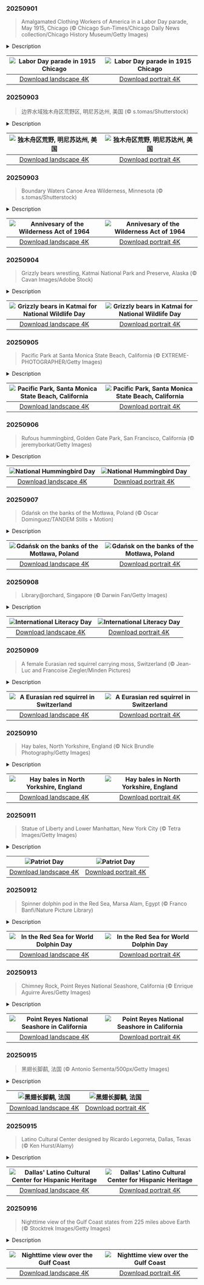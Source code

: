 

### 20250901

> Amalgamated Clothing Workers of America in a Labor Day parade, May 1915, Chicago (© Chicago Sun-Times/Chicago Daily News collection/Chicago History Museum/Getty Images)

<details>
<summary>Description</summary>

> May 1915: Chicago buzzes with energy. Streetcars pass brick buildings, shop signs catch the morning light, and the city moves with purpose. But today, something different takes over the streets. The Amalgamated Clothing Workers of America, just months old, march in rows as sharp as the suits they craft. This isn't a quiet debut—it's a statement.
> 
> Formed by tailors and factory workers who broke away from more cautious unions, the Amalgamated brought together recent immigrants, skilled hands, and people tired of 14-hour shifts. In this parade, they're not behind machines—they're out front, holding banners high and showing what collective strength looks like.
> 
> Labor Day became a national holiday in 1894, but by 1915, it was still evolving—part celebration, part protest. Originally created to honor workers' contributions amid demands for fair wages, safer conditions, and shorter workdays, today, it's marked by barbecues, marches, sales, and one last summer break. It's a pause in the calendar that reminds us why time off matters—and a nod to those who keep the country moving.

</details>

| ![Labor Day parade in 1915 Chicago](https://cn.bing.com/th?id=OHR.LaborDayChicago_EN-US3947410593_UHD.jpg&pid=hp&w=400&h=224&rs=1&c=4) | ![Labor Day parade in 1915 Chicago](https://cn.bing.com/th?id=OHR.LaborDayChicago_EN-US3947410593_1080x1920.jpg&pid=hp&w=155&h=315&rs=1&c=4) |
|:---------:|:---------:|
| [Download landscape 4K](https://cn.bing.com/th?id=OHR.LaborDayChicago_EN-US3947410593_UHD.jpg) | [Download portrait 4K](https://cn.bing.com/th?id=OHR.LaborDayChicago_EN-US3947410593_1080x1920.jpg) |

### 20250903

> 边界水域独木舟区荒野区, 明尼苏达州, 美国 (© s.tomas/Shutterstock)

<details>
<summary>Description</summary>

> 这里是位于明尼苏达州东北部的边界水域独木舟荒野区。该区域跨越超过100万英亩，由相互连接的湖泊、河流和针叶林组成。这里的地貌由冰川雕琢的水道、岩石露头和茂密林地交织而成，为驼鹿、狼、鸥鸟及无数其他物种提供了理想栖息地。该地区拥有超过1200英里的皮划艇航线和2000多个露营地，为人们提供了难得的与自然亲密接触、享受宁静的机会。
> 
> 
> 
> 

</details>

| ![独木舟区荒野, 明尼苏达州, 美国](https://cn.bing.com/th?id=OHR.MinnesotaWaters_ZH-CN6078521418_UHD.jpg&pid=hp&w=400&h=224&rs=1&c=4) | ![独木舟区荒野, 明尼苏达州, 美国](https://cn.bing.com/th?id=OHR.MinnesotaWaters_ZH-CN6078521418_1080x1920.jpg&pid=hp&w=155&h=315&rs=1&c=4) |
|:---------:|:---------:|
| [Download landscape 4K](https://cn.bing.com/th?id=OHR.MinnesotaWaters_ZH-CN6078521418_UHD.jpg) | [Download portrait 4K](https://cn.bing.com/th?id=OHR.MinnesotaWaters_ZH-CN6078521418_1080x1920.jpg) |

### 20250903

> Boundary Waters Canoe Area Wilderness, Minnesota (© s.tomas/Shutterstock)

<details>
<summary>Description</summary>

> The Wilderness Act of 1964, passed 61 years ago today, established the legal definition of wilderness in the United States. Its purpose was to preserve areas 'where the earth and its community of life are untrammeled by man.' This landmark legislation created the National Wilderness Preservation System, protecting millions of acres from development, roads, and mechanized use.
> 
> Among the most iconic areas protected under this act is the Boundary Waters Canoe Area Wilderness in northeastern Minnesota. Spanning over one million acres, it is a vast expanse of interconnected lakes, rivers, and boreal forests. The landscape is a mosaic of glacially carved waterways, rocky outcrops, and dense woodlands, offering a haven for moose, wolves, loons, and countless other species. With over 1,200 miles of canoe routes and more than 2,000 campsites, it provides a rare opportunity for solitude and immersion in nature. The Wilderness Act laid the foundation for safeguarding places like the Boundary Waters, ensuring they remain wild and untouched for future generations to experience and cherish.
> 
> 

</details>

| ![Annivesary of the Wilderness Act of 1964](https://cn.bing.com/th?id=OHR.MinnesotaWaters_EN-US4282198656_UHD.jpg&pid=hp&w=400&h=224&rs=1&c=4) | ![Annivesary of the Wilderness Act of 1964](https://cn.bing.com/th?id=OHR.MinnesotaWaters_EN-US4282198656_1080x1920.jpg&pid=hp&w=155&h=315&rs=1&c=4) |
|:---------:|:---------:|
| [Download landscape 4K](https://cn.bing.com/th?id=OHR.MinnesotaWaters_EN-US4282198656_UHD.jpg) | [Download portrait 4K](https://cn.bing.com/th?id=OHR.MinnesotaWaters_EN-US4282198656_1080x1920.jpg) |

### 20250904

> Grizzly bears wrestling, Katmai National Park and Preserve, Alaska (© Cavan Images/Adobe Stock)

<details>
<summary>Description</summary>

> It's time to go wild—responsibly! Today is National Wildlife Day. Let's celebrate the incredible animals that roam, fly, swim, and slither across our planet. It's also a day to honor the work of wildlife sanctuaries, conservationists, and endangered species programs that protect our most vulnerable creatures.
> 
> Among the most iconic of these is the grizzly bear, a symbol of the American wilderness. Young grizzlies like these cubs in Alaska's Katmai National Park often 'play-fight' to build strength, sharpen skills, and establish social bonds. These heavyweight champs can weigh up to 900 pounds and still sprint faster than most humans (up to 35 mph). Once widespread across the western United States, grizzlies now primarily roam Alaska and parts of the Northern Rockies. National Wildlife Day reminds us that keeping their wild spaces safe is key to their survival—and ours. So today, let's honor the wild, protect what's precious, and maybe growl a little in solidarity.
> 
> 

</details>

| ![Grizzly bears in Katmai for National Wildlife Day](https://cn.bing.com/th?id=OHR.WrestlingBears_EN-US4338158114_UHD.jpg&pid=hp&w=400&h=224&rs=1&c=4) | ![Grizzly bears in Katmai for National Wildlife Day](https://cn.bing.com/th?id=OHR.WrestlingBears_EN-US4338158114_1080x1920.jpg&pid=hp&w=155&h=315&rs=1&c=4) |
|:---------:|:---------:|
| [Download landscape 4K](https://cn.bing.com/th?id=OHR.WrestlingBears_EN-US4338158114_UHD.jpg) | [Download portrait 4K](https://cn.bing.com/th?id=OHR.WrestlingBears_EN-US4338158114_1080x1920.jpg) |

### 20250905

> Pacific Park at Santa Monica State Beach, California (© EXTREME-PHOTOGRAPHER/Getty Images)

<details>
<summary>Description</summary>

> When the sun clocks out in streaks of orange, pink, and purple, Santa Monica goes from laid-back to lit up. Literally. With over 3 miles of sand, a historic pier, and the Pacific Coast Highway keeping things scenic, this beach is more than just a pretty shoreline. Let's start with the sand. Wide, clean, and ready for volleyball or just flopping down with a good book, it's ideal for sunbathers and sandcastle architects alike. And yes, 'Baywatch' was filmed along Santa Monica Bay. Feel free to run in slow motion.
> 
> Then there's the Santa Monica Pier. Built in 1909 and still standing tall on wooden legs, it's got an amusement park called Pacific Park, arcade, restaurants, and that famous solar-powered Ferris wheel. Up for more movement? The Marvin Braude Bike Trail, or the Strand, is a 22-mile bike path that zips right through the beach. Rent a cruiser and ride past rollerbladers, dog walkers, and tourists trying to juggle ice cream and selfies. Here, the surf is another draw. Beginners can catch their first wave here, while pros keep an eye on the swells farther out.
> 
> 

</details>

| ![Pacific Park, Santa Monica State Beach, California](https://cn.bing.com/th?id=OHR.SunsetPier_EN-US7261804528_UHD.jpg&pid=hp&w=400&h=224&rs=1&c=4) | ![Pacific Park, Santa Monica State Beach, California](https://cn.bing.com/th?id=OHR.SunsetPier_EN-US7261804528_1080x1920.jpg&pid=hp&w=155&h=315&rs=1&c=4) |
|:---------:|:---------:|
| [Download landscape 4K](https://cn.bing.com/th?id=OHR.SunsetPier_EN-US7261804528_UHD.jpg) | [Download portrait 4K](https://cn.bing.com/th?id=OHR.SunsetPier_EN-US7261804528_1080x1920.jpg) |

### 20250906

> Rufous hummingbird, Golden Gate Park, San Francisco, California (© jeremyborkat/Getty Images)

<details>
<summary>Description</summary>

> They fly backward, dive-bomb rivals, and travel farther than most road trippers. On National Hummingbird Day, meet the rufous hummingbird—photographed in Golden Gate Park, San Francisco, California. The bird, one of nine species in the genus Selasphorus, gets its name from its rusty, reddish-orange feathers. Males flash copper backs and red throat patches that shimmer in the sun. Females are more subdued but still carry streaks of rufous on their sides and tails.
> 
> They may look sweet, but these pollinators are known for their aggressive behavior, often chasing away not just other hummingbirds, but also bees and butterflies. At around 3 inches long, this nectar-seeker is a frequent flyer in the most literal sense. Each year, it migrates from Mexico to Alaska and back—a round-trip of up to 8,000 miles. That's one of the longest migrations relative to body size in the bird world. And here's the kicker: many return to the exact same gardens and feeders year after year.
> 
> Whether you're planting flowers, or peering through binoculars as one zips by, National Hummingbird Day is a good excuse to slow down and marvel at something tiny but mighty.

</details>

| ![National Hummingbird Day](https://cn.bing.com/th?id=OHR.RufousHummer_EN-US7346003108_UHD.jpg&pid=hp&w=400&h=224&rs=1&c=4) | ![National Hummingbird Day](https://cn.bing.com/th?id=OHR.RufousHummer_EN-US7346003108_1080x1920.jpg&pid=hp&w=155&h=315&rs=1&c=4) |
|:---------:|:---------:|
| [Download landscape 4K](https://cn.bing.com/th?id=OHR.RufousHummer_EN-US7346003108_UHD.jpg) | [Download portrait 4K](https://cn.bing.com/th?id=OHR.RufousHummer_EN-US7346003108_1080x1920.jpg) |

### 20250907

> Gdańsk on the banks of the Motława, Poland (© Oscar Dominguez/TANDEM Stills + Motion)

<details>
<summary>Description</summary>

> Where cobbled charm meets coastal cool, Gdańsk is a dynamic city in Poland's Pomorskie province. It is part of Tricity—a metropolitan area along the Gdańsk Bay that includes the neighboring coastal cities of Sopot and Gdynia, along with nearby towns. The city likely takes its name from 'Gdania,' an earlier name for the Motława river that runs through it.
> 
> The city originated as a Slavic fort in the late 10th century and was first recorded in 997, when it came under the early influence of the Polish state. Over the centuries, Gdańsk has experienced Polish, German, and independent rule, each leaving a mark on the region's identity. The Main City draws most visitors, especially to the lively promenade that runs along Ulica Długa (Long Street) and Długi Targ (Long Market). Flanked by decorative gates and lined with stately townhouses rebuilt in 17th-century style, this pedestrian stretch is steeped in charm. Once the ceremonial path for Polish royalty, it's now fondly known as the Royal Route. The path unfolds like a living museum, dotted with historic landmarks like the Highland Gate, Amber Museum, Uphagen's House, Main Town Hall, Neptune's Fountain, and the grand Artus Court.
> 
> 

</details>

| ![Gdańsk on the banks of the Motława, Poland](https://cn.bing.com/th?id=OHR.BlueGdansk_EN-US8032283831_UHD.jpg&pid=hp&w=400&h=224&rs=1&c=4) | ![Gdańsk on the banks of the Motława, Poland](https://cn.bing.com/th?id=OHR.BlueGdansk_EN-US8032283831_1080x1920.jpg&pid=hp&w=155&h=315&rs=1&c=4) |
|:---------:|:---------:|
| [Download landscape 4K](https://cn.bing.com/th?id=OHR.BlueGdansk_EN-US8032283831_UHD.jpg) | [Download portrait 4K](https://cn.bing.com/th?id=OHR.BlueGdansk_EN-US8032283831_1080x1920.jpg) |

### 20250908

> Library@orchard, Singapore (© Darwin Fan/Getty Images)

<details>
<summary>Description</summary>

> Read it and believe it—literacy changes everything. As a basic human right, literacy is a powerful tool that opens the door to greater freedoms and active global citizenship. Recognizing its far-reaching impact, International Literacy Day—observed each year on September 8 since 1967—serves as a reminder of how vital literacy is in building a better, more sustainable future for all. This year, the theme explores literacy in a digital age, where technology continues to reshape how people learn, communicate, and participate in society. As a result, digital engagement has become both a challenge and an opportunity.
> 
> Bringing this vision to life in a youth-centric urban setting, library@orchard at Orchard Gateway in Singapore, featured here, reflects a bold shift in how libraries engage with younger audiences. Spanning two visually distinct levels—The Studio and The Loft—this 18,000-square-foot space holds a curated collection of 100,000 items. Developed in collaboration with students and lecturers from Singapore Polytechnic, this library is a dynamic environment for learning, expression, and creative exploration in the heart of Orchard Road.
> 
> 

</details>

| ![International Literacy Day](https://cn.bing.com/th?id=OHR.OrchardLibrary_EN-US8095609746_UHD.jpg&pid=hp&w=400&h=224&rs=1&c=4) | ![International Literacy Day](https://cn.bing.com/th?id=OHR.OrchardLibrary_EN-US8095609746_1080x1920.jpg&pid=hp&w=155&h=315&rs=1&c=4) |
|:---------:|:---------:|
| [Download landscape 4K](https://cn.bing.com/th?id=OHR.OrchardLibrary_EN-US8095609746_UHD.jpg) | [Download portrait 4K](https://cn.bing.com/th?id=OHR.OrchardLibrary_EN-US8095609746_1080x1920.jpg) |

### 20250909

> A female Eurasian red squirrel carrying moss, Switzerland (© Jean-Luc and Francoise Ziegler/Minden Pictures)

<details>
<summary>Description</summary>

> Quick, clever, and always on the move—meet the Eurasian red squirrel, a leafy treetop resident found across much of Europe and Asia. While it prefers the shelter of forests, this agile creature easily adapts to gardens and parks. It builds its nest, called a drey, high in the fork of a tree using twigs to form a domed structure about 10 to 12 inches wide. The female featured here is gathering moss—one of several soft materials, along with bark, leaves, and grass, that line the nest and turn it into a snug, well-insulated retreat. These rodents may also take over tree hollows or abandoned woodpecker holes when available.
> 
> Typically solitary and quite shy, they rarely share food or space. However, during colder months, it's not uncommon for several individuals to use the same nest to stay warm. Their social organization is shaped by dominance hierarchies, both within and between the sexes. While males aren't always dominant over females, the top-ranking individuals tend to be older and larger. Dominant males also tend to occupy larger home ranges than subordinate males or most females.
> 
> 

</details>

| ![A Eurasian red squirrel in Switzerland](https://cn.bing.com/th?id=OHR.SwissSquirrel_EN-US8185093853_UHD.jpg&pid=hp&w=400&h=224&rs=1&c=4) | ![A Eurasian red squirrel in Switzerland](https://cn.bing.com/th?id=OHR.SwissSquirrel_EN-US8185093853_1080x1920.jpg&pid=hp&w=155&h=315&rs=1&c=4) |
|:---------:|:---------:|
| [Download landscape 4K](https://cn.bing.com/th?id=OHR.SwissSquirrel_EN-US8185093853_UHD.jpg) | [Download portrait 4K](https://cn.bing.com/th?id=OHR.SwissSquirrel_EN-US8185093853_1080x1920.jpg) |

### 20250910

> Hay bales, North Yorkshire, England (© Nick Brundle Photography/Getty Images)

<details>
<summary>Description</summary>

> 'Make hay while the sun shines' may sound like an old proverb, but in farming it's a practical truth. Hay baling plays a crucial role in agriculture worldwide. It involves cutting, drying, and packaging grasses to feed livestock during the colder months. The process depends heavily on the weather: the grass must be dry before it's baled, or it risks molding. Farmers must act quickly once a dry spell arrives, making it a seasonal race.
> 
> The practice of baling dates back centuries, evolving from horse-powered balers of the 1800s to today's high-powered machines that can wrap and eject bales in minutes. In North Yorkshire, England—where today's image was taken—the rolling lowlands and upland meadows create ideal conditions for growing and curing high-quality hay. With grazing livestock such as sheep and cattle making up around 40% of farm holdings, hay is a key feed resource supporting the region's rural economy. So, when you see golden fields dotted with neat, sunlit rolls, you're witnessing the result of careful timing and hard work. It's a tradition that remains as important today as ever.
> 
> 

</details>

| ![Hay bales in North Yorkshire, England](https://cn.bing.com/th?id=OHR.YorkshireHay_EN-US8523120193_UHD.jpg&pid=hp&w=400&h=224&rs=1&c=4) | ![Hay bales in North Yorkshire, England](https://cn.bing.com/th?id=OHR.YorkshireHay_EN-US8523120193_1080x1920.jpg&pid=hp&w=155&h=315&rs=1&c=4) |
|:---------:|:---------:|
| [Download landscape 4K](https://cn.bing.com/th?id=OHR.YorkshireHay_EN-US8523120193_UHD.jpg) | [Download portrait 4K](https://cn.bing.com/th?id=OHR.YorkshireHay_EN-US8523120193_1080x1920.jpg) |

### 20250911

> Statue of Liberty and Lower Manhattan, New York City (© Tetra Images/Getty Images)

<details>
<summary>Description</summary>

> September 11, 2001, began like any other day—until history changed in an instant. Nearly 3,000 innocent lives were lost in the terrorist attacks on the World Trade Center, the Pentagon, and aboard United Airlines Flight 93. Today, on Patriot Day, we honor the fallen and the countless acts of courage that emerged in the face of tragedy, from firefighters and first responders to ordinary citizens who became heroes. At 8:46 AM Eastern Time—the moment the first plane struck the North Tower—Americans observe a moment of silence. Permanent memorials now stand at each of the three sites. Visiting one or volunteering in your community is a meaningful way to participate in the National Day of Service and honor those who continue to serve.
> 
> In Lower Manhattan, where the Twin Towers once stood, One World Trade Center rises as a symbol of resilience. Its height—1,776 feet—is a deliberate reference to the birth of American independence. In New York Harbor, the Statue of Liberty stands watch over the skyline both as a witness to tragedy and a guardian of hope.
> 
> 

</details>

| ![Patriot Day](https://cn.bing.com/th?id=OHR.LibertyManhattan_EN-US8781721086_UHD.jpg&pid=hp&w=400&h=224&rs=1&c=4) | ![Patriot Day](https://cn.bing.com/th?id=OHR.LibertyManhattan_EN-US8781721086_1080x1920.jpg&pid=hp&w=155&h=315&rs=1&c=4) |
|:---------:|:---------:|
| [Download landscape 4K](https://cn.bing.com/th?id=OHR.LibertyManhattan_EN-US8781721086_UHD.jpg) | [Download portrait 4K](https://cn.bing.com/th?id=OHR.LibertyManhattan_EN-US8781721086_1080x1920.jpg) |

### 20250912

> Spinner dolphin pod in the Red Sea, Marsa Alam, Egypt (© Franco Banfi/Nature Picture Library)

<details>
<summary>Description</summary>

> With lifelong bonds, signature whistles, and echolocation, dolphins are more than just smart swimmers. First observed in 2022, World Dolphin Day shines a light on these intelligent marine mammals and the oceans they rely on. The day encourages people to learn about their behavior and the threats they face. Over 40 dolphin species swim our seas, from the Māui dolphin to the Irrawaddy dolphin. They're expert navigators, problem-solvers, and team players. Some even form superpods—temporary gatherings of hundreds or thousands of dolphins moving together offshore.
> 
> Off the coast of Marsa Alam in Egypt, pods of spinner dolphins glide through the warm waters of the Red Sea—as seen in today's image. True to their name, they can leap and spin in the air up to seven times in a single jump. Found in tropical waters across the Pacific, Indian, and Atlantic Oceans, they rest during the day in calm bays and hunt offshore at night. But their predictable routines have left them vulnerable to unregulated tourism. Some conservation zones now limit visitor access to allow dolphins to rest undisturbed. The hope? That these creatures continue their spins without interruption.
> 
> 

</details>

| ![In the Red Sea for World Dolphin Day](https://cn.bing.com/th?id=OHR.SpinnerDolphins_EN-US8860882818_UHD.jpg&pid=hp&w=400&h=224&rs=1&c=4) | ![In the Red Sea for World Dolphin Day](https://cn.bing.com/th?id=OHR.SpinnerDolphins_EN-US8860882818_1080x1920.jpg&pid=hp&w=155&h=315&rs=1&c=4) |
|:---------:|:---------:|
| [Download landscape 4K](https://cn.bing.com/th?id=OHR.SpinnerDolphins_EN-US8860882818_UHD.jpg) | [Download portrait 4K](https://cn.bing.com/th?id=OHR.SpinnerDolphins_EN-US8860882818_1080x1920.jpg) |

### 20250913

> Chimney Rock, Point Reyes National Seashore, California (© Enrique Aguirre Aves/Getty Images)

<details>
<summary>Description</summary>

> It's not polished or curated—and that's exactly the point. Drive just over an hour north of San Francisco, and you'll reach Point Reyes National Seashore—a place where fog drifts slowly, tule elk roam freely, and time seems to pause. Established by Congress on this day in 1962, the park was set aside to protect this piece of coastline for public enjoyment and environmental conservation. It covers over 100 square miles and features an impressive array of landscapes, from coastal prairie and blustery headlands to sandy shores and Douglas fir woodlands.
> 
> At the park's eastern boundary, Chimney Rock—seen in today's image—extends into the Pacific Ocean with towering cliffs and sweeping sea views. Its trail is considered one of the best spots on the West Coast to witness the gray whale migration. In the winter months, nearby secluded beaches become a refuge for northern elephant seals, offering an opportunity for wildlife viewing. With over 490 species of birds, more than 80 types of mammals, and numerous rare plants, Point Reyes ranks among the most ecologically diverse places in the country. Over 150 miles of trails invite visitors to slow their pace and immerse themselves in the surroundings.
> 
> 

</details>

| ![Point Reyes National Seashore in California](https://cn.bing.com/th?id=OHR.PointReyesSeashore_EN-US8949381326_UHD.jpg&pid=hp&w=400&h=224&rs=1&c=4) | ![Point Reyes National Seashore in California](https://cn.bing.com/th?id=OHR.PointReyesSeashore_EN-US8949381326_1080x1920.jpg&pid=hp&w=155&h=315&rs=1&c=4) |
|:---------:|:---------:|
| [Download landscape 4K](https://cn.bing.com/th?id=OHR.PointReyesSeashore_EN-US8949381326_UHD.jpg) | [Download portrait 4K](https://cn.bing.com/th?id=OHR.PointReyesSeashore_EN-US8949381326_1080x1920.jpg) |

### 20250915

> 黑翅长脚鹬, 法国 (© Antonio Sementa/500px/Getty Images)

<details>
<summary>Description</summary>

> 在非洲闪烁的泻湖、亚洲蜿蜒的三角洲以及南欧的盐沼之间，一个优雅的身影悄然浮现，轻盈地徘徊于水天之间。黑翅长脚鹬以其修长纤细的红色双腿，在浅滩间悄然移动，举止间透着宁静的优雅。它们的存在有时会带来一种宁静的亲密感——两只鸟儿贴近漂浮，动作如同一场 delicate 的舞蹈，仿佛在分享一个只有湿地才能听到的秘密。它们以安静的精准度狩猎，轻轻地从水面拾取昆虫、幼虫和小型甲壳类动物。每一个动作都展现出对环境的微妙掌控，这种掌控力源于耐心与本能的结合。
> 
> 但这些鸟类不仅仅是优雅的漫游者。它们在裸露的地面上筑巢，容易受到洪水上涨和人类活动的干扰，因此成为了生态健康的重要指标。它们的存在意味着生态平衡，而它们的消失则是一个警告。保护鹬鸟就是保护湿地那脆弱的和谐——那些在寂静中孕育生命的闪烁世界。在它们的倒影中，我们不仅看到了美，还看到了迫切需要保护那些仍保留着这种美的地方。
> 
> 

</details>

| ![黑翅长脚鹬, 法国](https://cn.bing.com/th?id=OHR.Echasse_ZH-CN0670369582_UHD.jpg&pid=hp&w=400&h=224&rs=1&c=4) | ![黑翅长脚鹬, 法国](https://cn.bing.com/th?id=OHR.Echasse_ZH-CN0670369582_1080x1920.jpg&pid=hp&w=155&h=315&rs=1&c=4) |
|:---------:|:---------:|
| [Download landscape 4K](https://cn.bing.com/th?id=OHR.Echasse_ZH-CN0670369582_UHD.jpg) | [Download portrait 4K](https://cn.bing.com/th?id=OHR.Echasse_ZH-CN0670369582_1080x1920.jpg) |

### 20250915

> Latino Cultural Center designed by Ricardo Legorreta, Dallas, Texas (© Ken Hurst/Alamy)

<details>
<summary>Description</summary>

> What's as colorful as the diversity and history of humankind? The Latino Cultural Center in Dallas, Texas. Its vibrant walls—seen in today's image—rise from a 27,000-square-foot foundation and celebrate Latino and Hispanic arts and culture. From September 15 to October 15, our country observes Hispanic Heritage Month, honoring the histories, cultures, and contributions of Americans with roots in Spain, Mexico, the Caribbean, and Central and South America.
> 
> One of the most dynamic places to experience this celebration is the Latino Cultural Center. Designed by renowned Mexican architect Ricardo Legorreta, the center is a bold landmark that blends modern design with traditional Mexican aesthetics. Since its opening in 2003, the venue has hosted over 300 events annually, including art exhibitions, theater performances, and community workshops. During Hispanic Heritage Month, it becomes a lively hub, showcasing local Latino artists, folkloric dance, and cultural storytelling. Notable exhibitions have featured artists including Celia Álvarez Muñoz, Judy Baca, Margaret Garcia, and Benito Huerta. Whether you're attending a performance or admiring its architecture, the Latino Cultural Center stands as a powerful tribute to the enduring influence of Hispanic culture in American life.
> 
> 

</details>

| ![Dallas' Latino Cultural Center for Hispanic Heritage](https://cn.bing.com/th?id=OHR.DallasLegorreta_EN-US9050675226_UHD.jpg&pid=hp&w=400&h=224&rs=1&c=4) | ![Dallas' Latino Cultural Center for Hispanic Heritage](https://cn.bing.com/th?id=OHR.DallasLegorreta_EN-US9050675226_1080x1920.jpg&pid=hp&w=155&h=315&rs=1&c=4) |
|:---------:|:---------:|
| [Download landscape 4K](https://cn.bing.com/th?id=OHR.DallasLegorreta_EN-US9050675226_UHD.jpg) | [Download portrait 4K](https://cn.bing.com/th?id=OHR.DallasLegorreta_EN-US9050675226_1080x1920.jpg) |

### 20250916

> Nighttime view of the Gulf Coast states from 225 miles above Earth (© Stocktrek Images/Getty Images)

<details>
<summary>Description</summary>

> What do invisible gases, vintage hairspray, and satellites have in common? They all played a role in one of the greatest environmental comebacks in history. Seen from 225 miles above, the Gulf Coast glows like a constellation—clusters of light scattered across the dark. But what truly makes this view possible can't be seen: the ozone layer, silently shielding everything below from the sun's ultraviolet rays. By the 1980s, that shield was thinning fast—damaged by chemicals once used in refrigeration and aerosol products. The solution? A global pact. The Montreal Protocol, signed in 1987, led to a swift phase-out of ozone-depleting substances. Today, satellites show that the hole over Antarctica is shrinking. Scientists believe it could be fully healed by mid-century.
> 
> On September 16, we mark the International Day for the Preservation of the Ozone Layer—a celebration of science, global cooperation, and collective will. It's a reminder that no molecule is too small to have a massive impact. But it's proof, too, that with the right action, even invisible damage can be undone.
> 
> 

</details>

| ![Nighttime view over the Gulf Coast](https://cn.bing.com/th?id=OHR.OzoneEarth_EN-US9728527733_UHD.jpg&pid=hp&w=400&h=224&rs=1&c=4) | ![Nighttime view over the Gulf Coast](https://cn.bing.com/th?id=OHR.OzoneEarth_EN-US9728527733_1080x1920.jpg&pid=hp&w=155&h=315&rs=1&c=4) |
|:---------:|:---------:|
| [Download landscape 4K](https://cn.bing.com/th?id=OHR.OzoneEarth_EN-US9728527733_UHD.jpg) | [Download portrait 4K](https://cn.bing.com/th?id=OHR.OzoneEarth_EN-US9728527733_1080x1920.jpg) |
